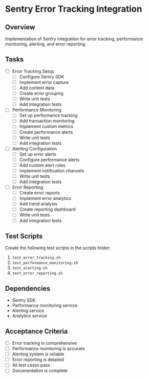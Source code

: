 # Sentry Error Tracking Integration

## Overview
Implementation of Sentry integration for error tracking, performance monitoring, alerting, and error reporting.

## Tasks
- [ ] Error Tracking Setup
  - [ ] Configure Sentry SDK
  - [ ] Implement error capture
  - [ ] Add context data
  - [ ] Create error grouping
  - [ ] Write unit tests
  - [ ] Add integration tests

- [ ] Performance Monitoring
  - [ ] Set up performance tracking
  - [ ] Add transaction monitoring
  - [ ] Implement custom metrics
  - [ ] Create performance alerts
  - [ ] Write unit tests
  - [ ] Add integration tests

- [ ] Alerting Configuration
  - [ ] Set up error alerts
  - [ ] Configure performance alerts
  - [ ] Add custom alert rules
  - [ ] Implement notification channels
  - [ ] Write unit tests
  - [ ] Add integration tests

- [ ] Error Reporting
  - [ ] Create error reports
  - [ ] Implement error analytics
  - [ ] Add trend analysis
  - [ ] Create reporting dashboard
  - [ ] Write unit tests
  - [ ] Add integration tests

## Test Scripts
Create the following test scripts in the scripts folder:
1. `test_error_tracking.sh`
2. `test_performance_monitoring.sh`
3. `test_alerting.sh`
4. `test_error_reporting.sh`

## Dependencies
- Sentry SDK
- Performance monitoring service
- Alerting service
- Analytics service

## Acceptance Criteria
- [ ] Error tracking is comprehensive
- [ ] Performance monitoring is accurate
- [ ] Alerting system is reliable
- [ ] Error reporting is detailed
- [ ] All test cases pass
- [ ] Documentation is complete 